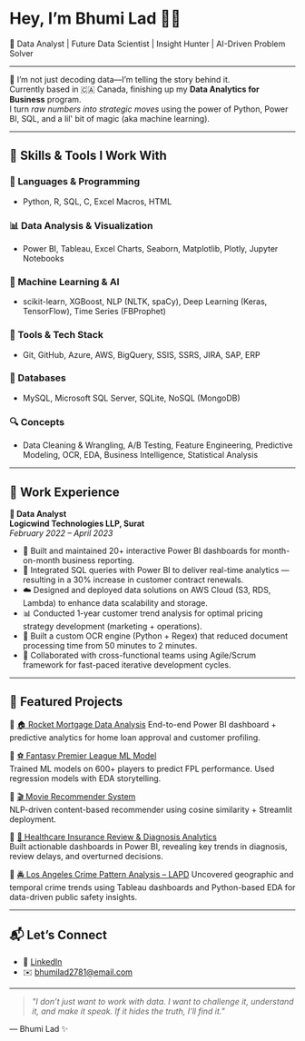 # Hey, I’m Bhumi Lad 👋🏽  
🎯 Data Analyst | Future Data Scientist | Insight Hunter | AI-Driven Problem Solver

---

🌟 I’m not just decoding data—I’m telling the story behind it.  
Currently based in 🇨🇦 Canada, finishing up my **Data Analytics for Business** program.  
I turn *raw numbers into strategic moves* using the power of Python, Power BI, SQL, and a lil' bit of magic (aka machine learning).

---

## 🧠 Skills & Tools I Work With

### 🚀 Languages & Programming
- Python, R, SQL, C, Excel Macros, HTML

### 📊 Data Analysis & Visualization
- Power BI, Tableau, Excel Charts, Seaborn, Matplotlib, Plotly, Jupyter Notebooks

### 🧠 Machine Learning & AI
- scikit-learn, XGBoost, NLP (NLTK, spaCy), Deep Learning (Keras, TensorFlow), Time Series (FBProphet)

### 🏢 Tools & Tech Stack
- Git, GitHub, Azure, AWS, BigQuery, SSIS, SSRS, JIRA, SAP, ERP

### 💾 Databases
- MySQL, Microsoft SQL Server, SQLite, NoSQL (MongoDB)

### 🔍 Concepts
- Data Cleaning & Wrangling, A/B Testing, Feature Engineering, Predictive Modeling, OCR, EDA, Business Intelligence, Statistical Analysis


---

## 💼 Work Experience

**📍 Data Analyst**  
**Logicwind Technologies LLP, Surat**  
_February 2022 – April 2023_

- 🧾 Built and maintained 20+ interactive Power BI dashboards for month-on-month business reporting.
- 🔗 Integrated SQL queries with Power BI to deliver real-time analytics — resulting in a 30% increase in customer contract renewals.
- ☁️ Designed and deployed data solutions on AWS Cloud (S3, RDS, Lambda) to enhance data scalability and storage.
- 📊 Conducted 1-year customer trend analysis for optimal pricing strategy development (marketing + operations).
- 🧠 Built a custom OCR engine (Python + Regex) that reduced document processing time from 50 minutes to 2 minutes.
- 🤝 Collaborated with cross-functional teams using Agile/Scrum framework for fast-paced iterative development cycles.


---

## 📂 Featured Projects

🔹 [🏠 Rocket Mortgage Data Analysis](https://github.com/bhumilad/Rocket-Mortgage)
End-to-end Power BI dashboard + predictive analytics for home loan approval and customer profiling.

🔹 [⚽ Fantasy Premier League ML Model](https://github.com/bhumilad/FPL)  
Trained ML models on 600+ players to predict FPL performance. Used regression models with EDA storytelling.

🔹 [🎬 Movie Recommender System](https://github.com/bhumilad/movie_Recommender_system)  
NLP-driven content-based recommender using cosine similarity + Streamlit deployment.

🔹 [🏥 Healthcare Insurance Review & Diagnosis Analytics](https://github.com/bhumilad/IMR_analysis)  
 Built actionable dashboards in Power BI, revealing key trends in diagnosis, review delays, and overturned decisions.

🔹 [🚔 Los Angeles Crime Pattern Analysis – LAPD](https://github.com/bhumilad/lA_police_analysis)
Uncovered geographic and temporal crime trends using Tableau dashboards and Python-based EDA for data-driven public safety insights.

---

## 📬 Let’s Connect
- 🔗 [LinkedIn](https://www.linkedin.com/in/bhumi-lad)
- ✉️ bhumilad2781@email.com

---

> *"I don’t just want to work with data. I want to challenge it, understand it, and make it speak. If it hides the truth, I’ll find it."*  

— Bhumi Lad ✨
